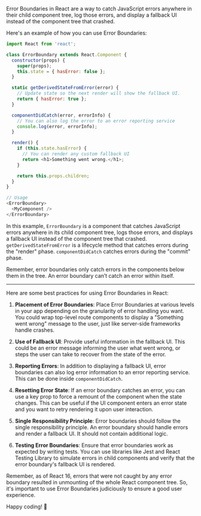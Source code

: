 Error Boundaries in React are a way to catch JavaScript errors anywhere in their child component tree, log those errors, and display a fallback UI instead of the component tree that crashed.

Here's an example of how you can use Error Boundaries:

```javascript
import React from 'react';

class ErrorBoundary extends React.Component {
  constructor(props) {
    super(props);
    this.state = { hasError: false };
  }

  static getDerivedStateFromError(error) {
    // Update state so the next render will show the fallback UI.
    return { hasError: true };
  }

  componentDidCatch(error, errorInfo) {
    // You can also log the error to an error reporting service
    console.log(error, errorInfo);
  }

  render() {
    if (this.state.hasError) {
      // You can render any custom fallback UI
      return <h1>Something went wrong.</h1>;
    }

    return this.props.children; 
  }
}

// Usage
<ErrorBoundary>
  <MyComponent />
</ErrorBoundary>
```

In this example, `ErrorBoundary` is a component that catches JavaScript errors anywhere in its child component tree, logs those errors, and displays a fallback UI instead of the component tree that crashed. `getDerivedStateFromError` is a lifecycle method that catches errors during the "render" phase. `componentDidCatch` catches errors during the "commit" phase.

Remember, error boundaries only catch errors in the components below them in the tree. An error boundary can’t catch an error within itself.

---

Here are some best practices for using Error Boundaries in React:

1. **Placement of Error Boundaries**: Place Error Boundaries at various levels in your app depending on the granularity of error handling you want. You could wrap top-level route components to display a "Something went wrong" message to the user, just like server-side frameworks handle crashes.

2. **Use of Fallback UI**: Provide useful information in the fallback UI. This could be an error message informing the user what went wrong, or steps the user can take to recover from the state of the error.

3. **Reporting Errors**: In addition to displaying a fallback UI, error boundaries can also log error information to an error reporting service. This can be done inside `componentDidCatch`.

4. **Resetting Error State**: If an error boundary catches an error, you can use a key prop to force a remount of the component when the state changes. This can be useful if the UI component enters an error state and you want to retry rendering it upon user interaction.

5. **Single Responsibility Principle**: Error boundaries should follow the single responsibility principle. An error boundary should handle errors and render a fallback UI. It should not contain additional logic.

6. **Testing Error Boundaries**: Ensure that error boundaries work as expected by writing tests. You can use libraries like Jest and React Testing Library to simulate errors in child components and verify that the error boundary's fallback UI is rendered.

Remember, as of React 16, errors that were not caught by any error boundary resulted in unmounting of the whole React component tree. So, it's important to use Error Boundaries judiciously to ensure a good user experience. 

Happy coding! 🚀
